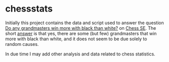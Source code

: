 # chessstats
Initially this project contains the data and script used to answer the question [Do any grandmasters win more with black than white?](https://chess.stackexchange.com/questions/32936/do-any-grandmasters-win-more-with-black-than-white) on [Chess SE](https://chess.stackexchange.com). The short [answer](https://chess.stackexchange.com/a/33350/3757) is that yes, there are some (but few) grandmasters that win more with black than white, and it does not seem to be due solely to random causes.

In due time I may add other analysis and data related to chess statistics.
